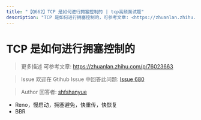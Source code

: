 ```yaml
---
title: "【Q662】TCP 是如何进行拥塞控制的 | tcp高频面试题"
description: "TCP 是如何进行拥塞控制的，可参考文章: <https://zhuanlan.zhihu.com/p/76023663> Reno，慢启动，拥塞避免，快重传，快恢复  字节跳动面试题、阿里腾讯面试题、美团小米面试题。"
---
```


# TCP 是如何进行拥塞控制的

> 更多描述
> 可参考文章: <https://zhuanlan.zhihu.com/p/76023663>

> Issue
> 欢迎在 Gtihub Issue 中回答此问题: [Issue 680](https://github.com/shfshanyue/Daily-Question/issues/680)

> Author
> 回答者: [shfshanyue](https://github.com/shfshanyue)

- Reno，慢启动，拥塞避免，快重传，快恢复
- BBR
